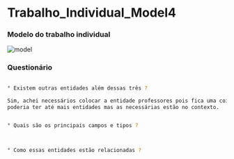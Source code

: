 # Trabalho_Individual_Model4

### Modelo do trabalho individual
![model](https://user-images.githubusercontent.com/113106798/213185767-731d2c60-8e3e-4f26-bc90-ab840f072420.png)



### Questionário

```sh

° Existem outras entidades além dessas três ?

Sim, achei necessários colocar a entidade professores pois fica uma coisa mais completa
poderia ter até mais entidades mas as necessárias estão no contexto.


° Quais são os principais campos e tipos ?



° Como essas entidades estão relacionadas ?



